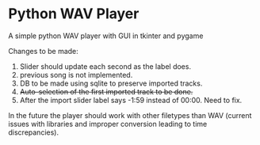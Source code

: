 # Python WAV Player
 A simple python WAV player with GUI in tkinter and pygame

Changes to be made:
1. Slider should update each second as the label does.
2. previous song is not implemented.
3. DB to be made using sqlite to preserve imported tracks.
4. ~~Auto-selection of the first imported track to be done.~~
5. After the import slider label says -1:59 instead of 00:00. Need to fix.

In the future the player should work with other filetypes than WAV (current issues with libraries and improper conversion leading to time discrepancies). 
